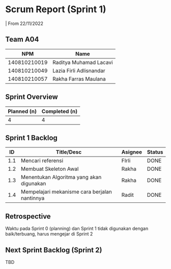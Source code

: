 # Scrum Report (Sprint 1)
| From 22/11/2022

## Team A04
| NPM           | Name                    |
| ------------- |-------------------------|
| 140810210019  | Raditya Muhamad Lacavi  |
| 140810210049  | Lazia Firli Adlisnandar |
| 140810210057  | Rakha Farras Maulana    |

## Sprint Overview
| Planned (n)   | Completed (n) |
| ------------- |-------------- |
| 4             | 4             |

## Sprint 1 Backlog

| ID  | Title/Desc | Asignee | Status |
| --- | ---------- | ------- | ------ |
| 1.1 | Mencari referensi | FIrli | DONE |
| 1.2 | Membuat Skeleton Awal | Rakha | DONE |
| 1.3 | Menentukan Algoritma yang akan digunakan | Rakha | DONE |
| 1.4 | Mempelajari mekanisme cara berjalan nantinnya | Radit | DONE |


## Retrospective 

Waktu pada Sprint 0 (planning) dan Sprint 1 tidak digunakan dengan baik/terbuang, harus mengejar di Sprint 2

## Next Sprint Backlog (Sprint 2)
TBD 